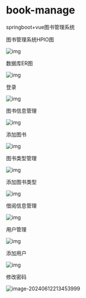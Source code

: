 # book-manage
springboot+vue图书管理系统

图书管理系统HPIO图

![img](http://cdn.ohheng.cn/202406122135250.jpg)

数据库ER图

![img](http://cdn.ohheng.cn/202406122135251.jpg)

 

登录

![img](http://cdn.ohheng.cn/202406122134476.jpg)

图书信息管理

![img](http://cdn.ohheng.cn/202406122134180.jpg)

添加图书

![img](http://cdn.ohheng.cn/202406122134175.jpg)

图书类型管理

![img](http://cdn.ohheng.cn/202406122134460.jpg)

添加图书类型

![img](http://cdn.ohheng.cn/202406122134183.jpg)

借阅信息管理

![img](http://cdn.ohheng.cn/202406122134173.jpg)

用户管理

![img](http://cdn.ohheng.cn/202406122134175.jpg)

添加用户

![img](http://cdn.ohheng.cn/202406122134167.jpg)

修改密码

![image-20240612213453999](http://cdn.ohheng.cn/202406122134030.png)
